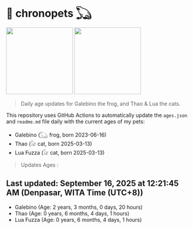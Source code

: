 # 🐾 chronopets 𓆏
<img src="https://github.com/user-attachments/assets/802b3632-7c4b-4232-a3a0-8b1d8fa6f04d" widht=180 height=180 >
<img src="https://github.com/user-attachments/assets/16687005-7ebb-4607-be57-0c8e528fed06" widht=180 height=180 >

> Daily age updates for Galebino the frog, and Thao & Lua the cats.

This repository uses GitHub Actions to automatically update the `ages.json` and `readme.md` file daily with the current ages of my pets: <br>
- Galebino (𓆏 frog, born 2023-06-16)
- Thao (𓃠 cat, born 2025-03-13)
- Lua Fuzza (𓃠 cat, born 2025-03-13)

> Updates Ages :

## Last updated: September 16, 2025 at 12:21:45 AM (Denpasar, WITA Time (UTC+8))

- Galebino (Age: 2 years, 3 months, 0 days, 20 hours)
- Thao (Age: 0 years, 6 months, 4 days, 1 hours)
- Lua Fuzza (Age: 0 years, 6 months, 4 days, 1 hours)

